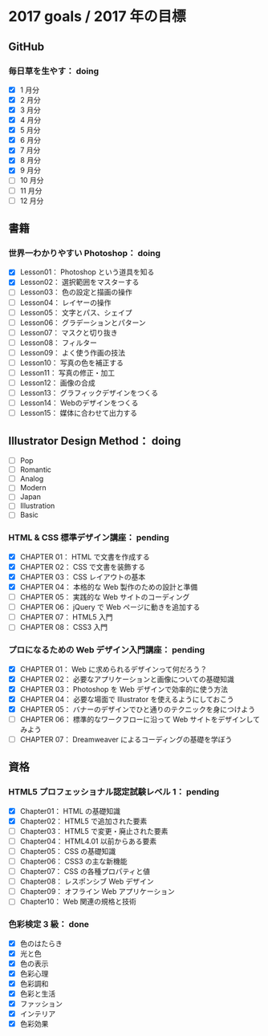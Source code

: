# 2017 goals / 2017 年の目標
## GitHub
### 毎日草を生やす： doing
- [x] 1 月分
- [x] 2 月分
- [x] 3 月分
- [x] 4 月分
- [x] 5 月分
- [x] 6 月分
- [x] 7 月分
- [x] 8 月分
- [x] 9 月分
- [ ] 10 月分
- [ ] 11 月分
- [ ] 12 月分

## 書籍
### 世界一わかりやすい Photoshop： doing
- [x] Lesson01： Photoshop という道具を知る
- [x] Lesson02： 選択範囲をマスターする
- [ ] Lesson03： 色の設定と描画の操作
- [ ] Lesson04： レイヤーの操作
- [ ] Lesson05： 文字とパス、シェイプ
- [ ] Lesson06： グラデーションとパターン
- [ ] Lesson07： マスクと切り抜き
- [ ] Lesson08： フィルター
- [ ] Lesson09： よく使う作画の技法
- [ ] Lesson10： 写真の色を補正する
- [ ] Lesson11： 写真の修正・加工
- [ ] Lesson12： 画像の合成
- [ ] Lesson13： グラフィックデザインをつくる
- [ ] Lesson14： Webのデザインをつくる
- [ ] Lesson15： 媒体に合わせて出力する

## Illustrator Design Method： doing
- [ ] Pop
- [ ] Romantic
- [ ] Analog
- [ ] Modern
- [ ] Japan
- [ ] Illustration
- [ ] Basic

### HTML & CSS 標準デザイン講座： pending
- [x] CHAPTER 01： HTML で文書を作成する
- [x] CHAPTER 02： CSS で文書を装飾する
- [x] CHAPTER 03： CSS レイアウトの基本
- [x] CHAPTER 04： 本格的な Web 製作のための設計と準備
- [ ] CHAPTER 05： 実践的な Web サイトのコーディング
- [ ] CHAPTER 06： jQuery で Web ページに動きを追加する
- [ ] CHAPTER 07： HTML5 入門
- [ ] CHAPTER 08： CSS3 入門

### プロになるための Web デザイン入門講座： pending
- [x] CHAPTER 01： Web に求められるデザインって何だろう？
- [x] CHAPTER 02： 必要なアプリケーションと画像についての基礎知識
- [x] CHAPTER 03： Photoshop を Web デザインで効率的に使う方法
- [x] CHAPTER 04： 必要な場面で Illustrator を使えるようにしておこう
- [x] CHAPTER 05： バナーのデザインでひと通りのテクニックを身につけよう
- [ ] CHAPTER 06： 標準的なワークフローに沿って Web サイトをデザインしてみよう
- [ ] CHAPTER 07： Dreamweaver によるコーディングの基礎を学ぼう

## 資格
### HTML5 プロフェッショナル認定試験レベル 1： pending
- [x] Chapter01： HTML の基礎知識
- [x] Chapter02： HTML5 で追加された要素
- [ ] Chapter03： HTML5 で変更・廃止された要素
- [ ] Chapter04： HTML4.01 以前からある要素
- [ ] Chapter05： CSS の基礎知識
- [ ] Chapter06： CSS3 の主な新機能
- [ ] Chapter07： CSS の各種プロパティと値
- [ ] Chapter08： レスポンシブ Web デザイン
- [ ] Chapter09： オフライン Web アプリケーション
- [ ] Chapter10： Web 関連の規格と技術

### 色彩検定 3 級： done
- [x] 色のはたらき
- [x] 光と色
- [x] 色の表示
- [x] 色彩心理
- [x] 色彩調和
- [x] 色彩と生活
- [x] ファッション
- [x] インテリア
- [x] 色彩効果
